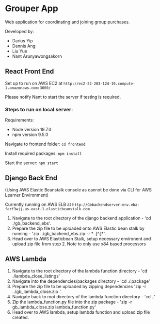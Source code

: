 # Grouper App
Web application for coordinating and joining group purchases.

Developed by:
- Darius Yip
- Dennis Ang
- Liu Yue
- Nant Arunyawongsakorn

## React Front End
Set up to run on AWS EC2 at `http://ec2-52-203-124-19.compute-1.amazonaws.com:3000/`

Please notify Nant to start the server if testing is required.

### Steps to run on local server:

Requirements:
- Node version 19.7.0
- npm version 9.5.0

Navigate to frontend folder: `cd frontend`

Install required packages: `npm install`

Start the server: `npm start`

## Django Back End
(Using AWS Elastic Beanstalk console as cannot be done via CLI for AWS Learner Environment)

Currently running on AWS ELB at `http://Gbbackendserver-env.eba-farf3wjj.us-east-1.elasticbeanstalk.com`

<ol>
<li>Navigate to the root directory of the django backend application - 'cd ./gb_backend_ebs'.</li>
<li>Prepare the zip file to be uploaded onto AWS Elastic bean stalk by running - 'zip ../gb_backend_ebs.zip -r * .[^.]*'.</li>
<li>Head over to AWS Elasticbean Stalk, setup necessary environent and upload zip file from step 2. Note to only use x84 based processors</li>
</ol>

## AWS Lambda
<ol>
<li>Navigate to the root directory of the lambda function directory - 'cd ./lambda_close_listings'</li>
<li>Navigate into the dependencies/packages directory - 'cd ./.package'</li>
<li>Prepare the zip file to be uploaded by zipping dependencies 'zip -r ../gb_lambda_close.zip .'</li>
<li>Navigate back to root directory of the lambda function directory - 'cd ..'</li>
<li>Zip the lambda_function.py file into the zip package - 'zip -r gb_lambda_close.zip lambda_function.py'</li>
<li>Head over to AWS lambda, setup lambda function and upload zip file created.</li>
</ol>